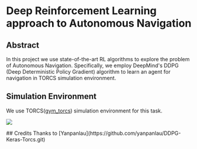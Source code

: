 # Deep Reinforcement Learning approach to Autonomous Navigation
## Abstract
In this project we use state-of-the-art RL algorithms to explore the problem of Autonomous Navigation. Specifically, we employ DeepMind's DDPG (Deep Deterministic Policy Gradient) algorithm to learn an agent for navigation in TORCS simulation environment.

## Simulation Environment
We use TORCS([gym_torcs](https://github.com/ugo-nama-kun/gym_torcs)) simulation environment for this task.  

![](fast.gif)

<!--
## Installation Dependencies:

* Python 2.7
* Keras 1.1.0
* Tensorflow r0.10
* [gym_torcs](https://github.com/ugo-nama-kun/gym_torcs)

## How to Run?

```
git clone https://github.com/bhanuvikasr/Deep-RL-TORCS.git
cd DDPG-Keras-Torcs
cp *.* ~/gym_torcs
cd ~/gym_torcs
python ddpg.py 
```

(Change the flag **train_indicator**=1 in ddpg.py if you want to train the network)
--!>
## Credits
Thanks to [Yanpanlau](https://github.com/yanpanlau/DDPG-Keras-Torcs.git)
